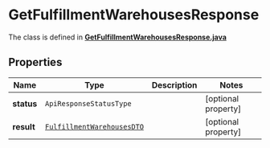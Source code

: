 

# GetFulfillmentWarehousesResponse

The class is defined in **[GetFulfillmentWarehousesResponse.java](../../src/main/java/org/openapitools/model/GetFulfillmentWarehousesResponse.java)**

## Properties

Name | Type | Description | Notes
------------ | ------------- | ------------- | -------------
**status** | `ApiResponseStatusType` |  |  [optional property]
**result** | [`FulfillmentWarehousesDTO`](FulfillmentWarehousesDTO.md) |  |  [optional property]




